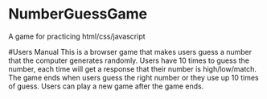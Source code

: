 # NumberGuessGame
A game for practicing html/css/javascript

#Users Manual
This is a browser game that makes users guess a number that the computer generates randomly.
Users have 10 times to guess the number, each time will get a response that their number is high/low/match.
The game ends when users guess the right number or they use up 10 times of guess.
Users can play a new game after the game ends.

